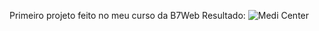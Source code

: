 Primeiro projeto feito no meu curso da B7Web
Resultado:
![Medi Center](https://github.com/PedroHSBarbosa/Projeto-Site-MediCenter/assets/143558772/bf3b0858-2718-49d8-98a2-70e0426ed203)
